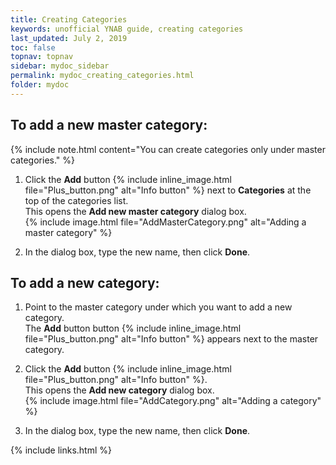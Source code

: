```yaml
---
title: Creating Categories
keywords: unofficial YNAB guide, creating categories
last_updated: July 2, 2019
toc: false
topnav: topnav
sidebar: mydoc_sidebar
permalink: mydoc_creating_categories.html
folder: mydoc
---
```


## To add a new master category:
{% include note.html content="You can create categories only under master categories." %}

1.  Click the **Add** button {% include inline_image.html file="Plus_button.png" alt="Info button" %} next to **Categories** at the top of the categories list.
    <br/>This opens the **Add new master category** dialog box.<br/>
    {% include image.html file="AddMasterCategory.png" alt="Adding a master category" %}

2.  In the dialog box, type the new name, then click **Done**.

## To add a new category:

1.  Point to the master category under which you want to add a new category.
    <br/>The **Add** button button {% include inline_image.html file="Plus_button.png" alt="Info button" %} appears next to the master category.<br/>
2.  Click the **Add** button {% include inline_image.html file="Plus_button.png" alt="Info button" %}.
    <br/>This opens the **Add new category** dialog box.<br/>
    {% include image.html file="AddCategory.png" alt="Adding a category" %}

3.  In the dialog box, type the new name, then click **Done**.

{% include links.html %}
